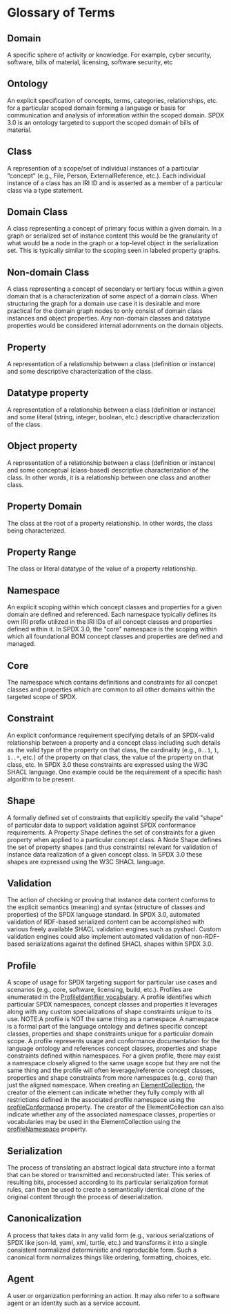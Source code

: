 # Glossary of Terms

## Domain

A specific sphere of activity or knowledge. For example, cyber security, software, bills of material, licensing, software security, etc

## Ontology

An explicit specification of concepts, terms, categories, relationships, etc. for a particular scoped domain forming a language or basis for communication and analysis of information within the scoped domain. SPDX 3.0 is an ontology targeted to support the scoped domain of bills of material.

## Class

A represention of a scope/set of individual instances of a particular “concept” (e.g., File, Person, ExternalReference, etc.). Each individual instance of a class has an IRI ID and is asserted as a member of a particular class via a type statement.

## Domain Class

A class representing a concept of primary focus within a given domain. In a graph or serialized set of instance content this would be the granularity of what would be a node in the graph or a top-level object in the serialization set. This is typically similar to the scoping seen in labeled property graphs.

## Non-domain Class

A class representing a concept of secondary or tertiary focus within a given domain that is a characterization of some aspect of a domain class. When structuring the graph for a domain use case it is desirable and more practical for the domain graph nodes to only consist of domain class instances and object properties. Any non-domain classes and datatype properties would be considered internal adornments on the domain objects.

## Property

A representation of a relationship between a class (definition or instance) and some descriptive characterization of the class.

## Datatype property

A representation of a relationship between a class (definition or instance) and some literal (string, integer, boolean, etc.) descriptive characterization of the class.

## Object property

A representation of a relationship between a class (definition or instance) and some conceptual (class-based) descriptive characterization of the class. In other words, it is a relationship between one class and another class.

## Property Domain

The class at the root of a property relationship. In other words, the class being characterized.

## Property Range

The class or literal datatype of the value of a property relationship.

## Namespace

An explicit scoping within which concept classes and properties for a given domain are defined and referenced. Each namespace typically defines its own IRI prefix utilized in the IRI IDs of all concept classes and properties defined within it. In SPDX 3.0, the "core" namespace is the scoping within which all foundational BOM concept classes and properties are defined and managed.

## Core

The namespace which contains definitions and constraints for all concpet classes and properties which are common to all other domains within the targeted scope of SPDX.

## Constraint

An explicit conformance requirement specifying details of an SPDX-valid relationship between a property and a concept class including such details as the valid type of the property on that class, the cardinality (e.g., `0..1`, `1`, `1..*`, etc.) of the property on that class, the value of the property on that class, etc. In SPDX 3.0 these constraints are expressed using the W3C SHACL language. One example could be the requirement of a specific hash algorithm to be present.

## Shape

A formally defined set of constraints that explicitly specify the valid "shape" of particular data to support validation against SPDX conformance requirements. A Property Shape defines the set of constraints for a given property when applied to a particular concept class. A Node Shape defines the set of property shapes (and thus constraints) relevant for validation of instance data realization of a given concept class. In SPDX 3.0 these shapes are expressed using the W3C SHACL language.

## Validation

The action of checking or proving that instance data content conforms to the explicit semantics (meaning) and syntax (structure of classes and properties) of the SPDX language standard. In SPDX 3.0, automated validation of RDF-based serialized content can be accomplished with various freely available SHACL validation engines such as pyshacl. Custom validation engines could also implement automated validation of non-RDF-based serializations against the defined SHACL shapes within SPDX 3.0.

## Profile

A scope of usage for SPDX targeting support for particular use cases and scenarios (e.g., core, software, licensing, build, etc.).
Profiles are enumerated in the [ProfileIdentifier vocabulary](model/Core/Vocabularies/ProfileIdentifierType.md).
A profile identifies which particular SPDX namespaces, concept classes and properties it leverages along with any custom specializations of shape constraints unique to its use. NOTE:A profile is NOT the same thing as a namespace. A namespace is a formal part of the language ontology and defines specific concept classes, properties and shape constraints unique for a particular domain scope. A profile represents usage and conformance documentation for the language ontology and references concept classes, properties and shape constraints defined within namespaces. For a given profile, there may exist a namespace closely aligned to the same usage scope but they are not the same thing and the profile will often leverage/reference concept classes, properties and shape constraints from more namespaces (e.g., core) than just the aligned namespace.
When creating an [ElementCollection](model/Core/Classes/ElementCollection.md), the creator of the element can indicate whether they fully comply with all restrictions defined in the associated profile namespace using the [profileConformance](model/Core/Properties/profileConformance.md) property.
The creator of the ElementCollection can also indicate whether any of the associated namespace classes, properties or vocabularies may be used in the ElementCollection using the [profileNamespace](model/Core/Properties/profileNamespace.md) property.

## Serialization

The process of translating an abstract logical data structure into a format that can be stored or transmitted and reconstructed later. This series of resulting bits, processed according to its particular serialization format rules, can then be used to create a semantically identical clone of the original content through the process of deserialization.

## Canonicalization

A process that takes data in any valid form (e.g., various serializations of SPDX like json-ld, yaml, xml, turtle, etc.) and transforms it into a single consistent normalized deterministic and reproducible form. Such a canonical form normalizes things like ordering, formatting, choices, etc.

## Agent

A user or organization performing an action. It may also refer to a software agent
or an identity such as a service account.
